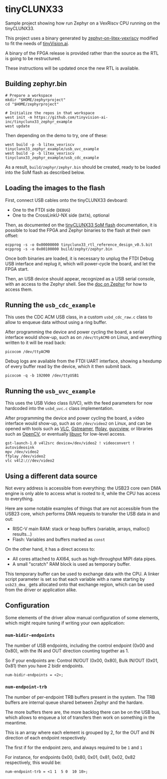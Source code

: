 # tinyCLUNX33

Sample project showing how run Zephyr on a VexRiscv CPU running on the
tinyCLUNX33.

This project uses a binary generated by
[zephyr-on-litex-vexriscv](https://github.com/litex-hub/zephyr-on-litex-vexriscv)
modified to fit the needs of [tinyVision.ai](https://tinyvision.ai/).

A binary of the FPGA release is provided rather than the source as the RTL is
going to be restructured.

These instructions will be updated once the new RTL is available.


## Building zephyr.bin

```
# Prepare a workspace
mkdir "$HOME/zephyrproject"
cd "$HOME/zephyrproject"

# Initialize the repos in that workspace
west init -m https://github.com/tinyvision-ai-inc/tinyclunx33_zephyr_example
west update
```

Then depending on the demo to try, one of these:

```
west build -p -b litex_vexriscv tinyclunx33_zephyr_example/usb_uvc_example
west build -p -b litex_vexriscv tinyclunx33_zephyr_example/usb_cdc_example
```

As a result, `build/zephyr/zephyr.bin` should be created, ready to be loaded
into the SoM flash as described below.


## Loading the images to the flash

First, connect USB cables onto the tinyCLUNX33 devboard:
- One to the FTDI side (`DEBUG`)
- One to the CrossLinkU-NX side (`DATA`), optional

Then, as documented on the
[tinyCLUNX33 SoM flash](https://tinyclunx33.tinyvision.ai/md_som_flash.html)
documentation, it is possible to load the FPGA and Zephyr binaries to the flash
at their own offset:

```
ecpprog -s -o 0x00000000 tinyclunx33_rtl_reference_design_v0.5.bit
ecpprog -s -o 0x00100000 build/zephyr/zephyr.bin
```

Once both binaries are loaded, it is necessary to unplug the FTDI Debug USB
interface and replug it, which will power-cycle the board, and let the FPGA
start.

Then, an USB device should appear, recognized as a USB serial console, with
an access to the Zephyr shell.
See the [doc on Zephyr](https://tinyclunx33.tinyvision.ai/md_zephyr.html) for
how to access them.


## Running the `usb_cdc_example`

This uses the CDC ACM USB class, in a custom `usbd_cdc_raw.c` class to allow
to enqueue data without using a ring buffer.

After programming the device and power cycling the board, a serial interface
would show-up, such as on `/dev/ttyACM0` on Linux, and everything written to it
will be read back:

```
picocom /dev/ttyACM0
```

Debug logs are available from the FTDI UART interface, showing a hexdump
of every buffer read by the device, which it then submit back.

```
picocom -q -b 192000 /dev/ttyUSB1
```

## Running the `usb_uvc_example`

This uses the USB Video class (UVC), with the feed parameters for now hardcoded
into the `usbd_uvc.c` class implementation.

After programming the device and power cycling the board, a video interface
would show-up, such as on `/dev/video2` on Linux, and can be opened with tools
such as
[VLC](https://www.videolan.org/vlc/),
[Gstreamer](https://gstreamer.freedesktop.org/),
[ffplay](https://ffmpeg.org/ffplay.html),
[guvcview](https://guvcview.sourceforge.net/),
or libraries such as [OpenCV](https://opencv.org/),
or eventually [libuvc](https://github.com/libuvc/libuvc) for low-level access.

```
gst-launch-1.0 v4l2src device=/dev/video2 ! videoconvert ! autovideosink
mpv /dev/video2
ffplay /dev/video2
vlc v4l2:///dev/video2
```


## Using a different data source

Not every address is accessible from everything: the USB23 core own DMA engine
is only able to access what is rooted to it, while the CPU has access to
everything.

Here are some notable examples of things that are not accessible from the USB23
core, which performs DMA requests to transfer the USB data in and out:

- RISC-V main RAM: stack or heap buffers (variable, arrays, malloc() results...)
- Flash: Variables and buffers marked as `const`

On the other hand, it has a direct access to:

- All cores attached to AXI64, such as high-throughput MIPI data pipes.
- A small "scratch" RAM block is used as temporary buffer.

This temporary buffer can be used to exchange data with the CPU.
A linker script parameter is set so that each variable with a name starting by
`usb23_dma_` gets allocated onto that exchange region, which can be used from
the driver or application alike.


## Configuration

Some elements of the driver allow manual configuration of some elements, which
might require tuning if writing your own application:

### `num-bidir-endpoints`

The number of USB endpoints, including the control endpoint (0x00 and 0x80),
with the IN and OUT direction counting together as 1.

So if your endpoints are: Control IN/OUT (0x00, 0x80), Bulk IN/OUT (0x01, 0x81)
then you have 2 bidir endpoints.

```
num-bidir-endpoints = <2>;
```

### `num-endpoint-trb`

The number of per-endpoint TRB buffers present in the system.
The TRB buffers are internal queue shared between Zephyr and the hardare.

The more buffers there are, the more backlog there can be on the USB bus,
which allows to enqueue a lot of transfers then work on something in the
meantime.

This is an array where each element is grouped by 2, for the OUT and IN
direction of each endpoint respectively.

The first if for the endpoint zero, and always required to be `1` and `1`

For instance, for endpoints 0x00, 0x80, 0x01, 0x81, 0x02, 0x82 respectively,
this would be:

```
num-endpoint-trb = <1 1  5 0  10 10>;
```
